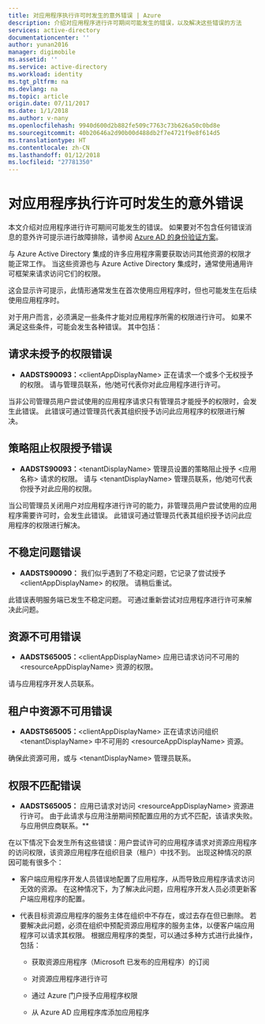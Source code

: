 ```yaml
---
title: 对应用程序执行许可时发生的意外错误 | Azure
description: 介绍对应用程序进行许可期间可能发生的错误，以及解决这些错误的方法
services: active-directory
documentationcenter: ''
author: yunan2016
manager: digimobile
ms.assetid: ''
ms.service: active-directory
ms.workload: identity
ms.tgt_pltfrm: na
ms.devlang: na
ms.topic: article
origin.date: 07/11/2017
ms.date: 1/1/2018
ms.author: v-nany
ms.openlocfilehash: 9940d600d2b882fe509c7763c73b626a50c0bd8e
ms.sourcegitcommit: 40b20646a2d90b00d488db2f7e4721f9e8f614d5
ms.translationtype: HT
ms.contentlocale: zh-CN
ms.lasthandoff: 01/12/2018
ms.locfileid: "27781350"
---
```

# <a name="unexpected-error-when-performing-consent-to-an-application"></a>对应用程序执行许可时发生的意外错误

本文介绍对应用程序进行许可期间可能发生的错误。 如果要对不包含任何错误消息的意外许可提示进行故障排除，请参阅 [Azure AD 的身份验证方案](./develop/active-directory-authentication-scenarios.md)。

与 Azure Active Directory 集成的许多应用程序需要获取访问其他资源的权限才能正常工作。 当这些资源也与 Azure Active Directory 集成时，通常使用通用许可框架来请求访问它们的权限。 

这会显示许可提示，此情形通常发生在首次使用应用程序时，但也可能发生在后续使用应用程序时。

对于用户而言，必须满足一些条件才能对应用程序所需的权限进行许可。 如果不满足这些条件，可能会发生各种错误。 其中包括：

## <a name="requesting-not-authorized-permissions-error"></a>请求未授予的权限错误
* **AADSTS90093：**&lt;clientAppDisplayName&gt; 正在请求一个或多个无权授予的权限。 请与管理员联系，他/她可代表你对此应用程序进行许可。

当非公司管理员用户尝试使用的应用程序请求只有管理员才能授予的权限时，会发生此错误。 此错误可通过管理员代表其组织授予访问此应用程序的权限进行解决。

## <a name="policy-prevents-granting-permissions-error"></a>策略阻止权限授予错误
* **AADSTS90093：**&lt;tenantDisplayName&gt; 管理员设置的策略阻止授予 &lt;应用名称&gt; 请求的权限。 请与 &lt;tenantDisplayName&gt; 管理员联系，他/她可代表你授予对此应用的权限。

当公司管理员关闭用户对应用程序进行许可的能力，非管理员用户尝试使用的应用程序需要许可时，会发生此错误。 此错误可通过管理员代表其组织授予访问此应用程序的权限进行解决。

## <a name="intermittent-problem-error"></a>不稳定问题错误
* **AADSTS90090：** 我们似乎遇到了不稳定问题，它记录了尝试授予 &lt;clientAppDisplayName&gt; 的权限。 请稍后重试。

此错误表明服务端已发生不稳定问题。 可通过重新尝试对应用程序进行许可来解决此问题。

## <a name="resource-not-available-error"></a>资源不可用错误
* **AADSTS65005：**&lt;clientAppDisplayName&gt; 应用已请求访问不可用的 &lt;resourceAppDisplayName&gt; 资源的权限。 

请与应用程序开发人员联系。

##  <a name="resource-not-available-in-tenant-error"></a>租户中资源不可用错误
* **AADSTS65005：**&lt;clientAppDisplayName&gt; 正在请求访问组织 &lt;tenantDisplayName&gt; 中不可用的 &lt;resourceAppDisplayName&gt; 资源。 

确保此资源可用，或与 &lt;tenantDisplayName&gt; 管理员联系。

## <a name="permissions-mismatch-error"></a>权限不匹配错误
* **AADSTS65005：** 应用已请求对访问 &lt;resourceAppDisplayName&gt; 资源进行许可。 由于此请求与应用注册期间预配置应用的方式不匹配，该请求失败。 与应用供应商联系。**

在以下情况下会发生所有这些错误：用户尝试许可的应用程序请求对资源应用程序的访问权限，该资源应用程序在组织目录（租户）中找不到。 出现这种情况的原因可能有很多个：

-   客户端应用程序开发人员错误地配置了应用程序，从而导致应用程序请求访问无效的资源。 在这种情况下，为了解决此问题，应用程序开发人员必须更新客户端应用程序的配置。

-   代表目标资源应用程序的服务主体在组织中不存在，或过去存在但已删除。 若要解决此问题，必须在组织中预配资源应用程序的服务主体，以便客户端应用程序可以请求其权限。 根据应用程序的类型，可以通过多种方式进行此操作，包括：

    -   获取资源应用程序（Microsoft 已发布的应用程序）的订阅

    -   对资源应用程序进行许可

    -   通过 Azure 门户授予应用程序权限

    -   从 Azure AD 应用程序库添加应用程序





